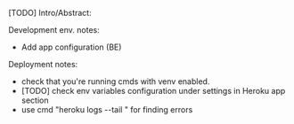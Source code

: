 
[TODO] Intro/Abstract:

Development env. notes:
- Add app configuration (BE) 

Deployment notes:
- check that you're running cmds with venv enabled.
- [TODO] check env variables configuration under settings in Heroku app section  
- use cmd "heroku logs --tail " for finding errors